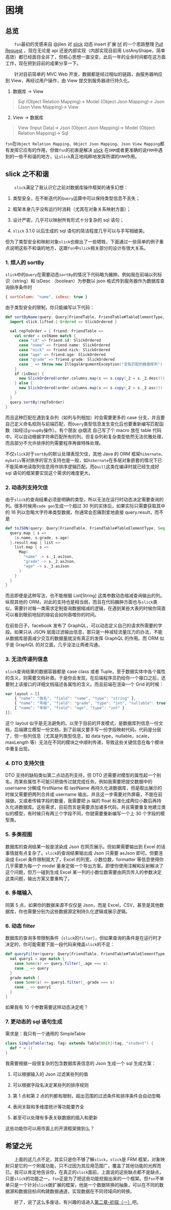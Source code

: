 # 困境

## 总览

&emsp;&emsp;`fsn`最初的灵感来自 @jilen 对 [slick](https://github.com/slick/slick) 动态 insert 扩展 [hf](https://github.com/scalax/hf) 的一个思路整理 [Pull Request](https://github.com/scalax/hf/pull/5) ，现在无论是 api 还是内部实现（内部实现目前用 ListAnyShape，简单高效）都已经面目全非了，但核心思想一直没变，此后一年的业余时间都在这方面工作，现在把到目前的成果分享一下。

&emsp;&emsp;针对目前简单的 MVC Web 开发，数据都是经过相似的链路，由服务器响应到 View，再经过用户操作，由 View 提交到服务器进行持久化。

1. 数据库 → View
>Sql  (Object Relation Mapping)→  Model  (Object Json Mapping)→  Json  (Json View Mapping)→  View

2. View -> 数据库
>View  (Input Data)→  Json  (Object Json Mapping)→  Model  (Object Relation Mapping)→  Sql

`fsn`在`Object Relation Mapping`、`Object Json Mapping`、`Json View Mapping`都有发挥它应有的作用，但做`fsn`的初衷是解决 [slick](https://github.com/slick/slick) 在`ORM`或者更准确的说`FRM`中遇到的一些不和谐的地方，让`slick`真正地纯粹地发挥所谓的`FRM`作用。

## slick 之不和谐

&emsp;&emsp;`slick`满足了我认识它之前对数据库操作框架的诸多幻想：

1. 类型安全，在不断迭代的`Query`运算中可以保持类型信息不丢失；

1. 框架本身几乎没有运行时消耗（尤其在对象关系映射方面）；

1. 设计严密，几乎可以映射所有形式十分复杂的 sql 语句；

1. `slick` 3.1.0 以后生成的 sql 语句的简洁程度几乎可以与手写相媲美。

但为了类型安全和映射对象`slick`也做出了一些牺牲，下面通过一些简单的例子重点说明这些不和谐的地方，这跟`fsn`中`slick`相关部分的设计有很大关系。

### 1. 烦人的 sortBy

`slick`中的`Query`在需要动态`sortBy`的情况下代码略为臃肿。例如我在前端以列标识（string）和 isDesc （boolean）为参数以 json 格式传到服务器作为数据库查询排序条件时

```javascript
{ sortColumn: "name", isDesc: true }
```

由于类型安全的限制，你只能编写以下代码：

```scala
def sortByName(query: Query[FriendTable, FriendTable#TableElementType, Seq], colName: String, isDesc: Boolean): Query[FriendTable, FriendTable#TableElementType, Seq] = {
  import slick.lifted.{ Ordered => SlickOrdered }

  val repToOrder = { friend: FriendTable =>
    val order = colName match {
      case "id" => friend.id: SlickOrdered
      case "name" => friend.name: SlickOrdered
      case "nick" => friend.nick: SlickOrdered
      case "age" => friend.age: SlickOrdered
      case "grade" => friend.grade: SlickOrdered
      case _ => throw new IllegalArgumentException("没有匹配的数据库列")
    }
    if (isDesc) {
      new SlickOrdered(order.columns.map(s => s.copy(_2 = s._2.desc)))
    } else {
      new SlickOrdered(order.columns.map(s => s.copy(_2 = s._2.asc)))
    }
  }
  query.sortBy(repToOrder)
}
```

而且这种匹配在遇到复杂列（如列与列相加）时会需要更多的 case 分支，并且要自己定义命名规则与前端匹配，而`Query`类型信息发生变化后也要重新编写匹配函数（如经过`groupBy`操作）。有个朋友 @烟流 自己写了个 macro 放在 table 代码中，可以自动根据字符串匹配所有的列，但复杂列和复杂类型依然无法优雅处理，而且部分不允许排序的列需要程序再做特殊处理。

不仅`slick`对于`sortBy`的默认处理表现欠佳，其他 Java 的 ORM 框架`hibernate`、`mybatis`等对排序的官方支持也是一般，如`hibernate`在多层对象嵌套的情况下已不能简单地读取列信息用作排序逻辑匹配。而`Quill`这类在编译时就已经生成好 sql 语句的框架要实现这个需求的难度更大。

### 2. 动态列支持欠佳

由于`slick`的查询结果必须是明确的类型，所以无法在运行时动态决定需要查询的列。很多时候用`code gen`生成一个超过 30 列的实体后，如果实际只需要获取其中的 16 列以忽略大字符串类型数据，你通常会忍痛割爱地直接 query.result，而不是
```scala
def toJSON(query: Query[FriendTable, FriendTable#TableElementType, Seq]): DBIO[Seq[Map[String, Json]]] = {
  query.map { s =>
    (s.name, s.grade, s.age)
  }.result.map { list =>
    list.map { s =>
      Map(
        "name" -> s._1.asJson,
        "grade" -> s._2.asJson,
        "age" -> s._3.asJson
      )
    }
  }
}
```

而且即便是这种写法，也不能根据 List[String] 这类参数动态缩减查询输出的列。纵观其他的 ORM，对此的支持也是相当弱，而且在代码臃肿方面也与`slick`类似，需要针对每一类需求定制查询数据缩减的逻辑，在遇到某些大表的时候你简直可以看到眼前地狱的熔岩会如何吞噬你的时间。

在前些日子，facebook 发布了 GraphQL，可以动态定义自己的请求所需要的字段。如果只从 JSON 层面过滤输出信息，那只是一种减轻流量压力的办法，不能从数据库层面减少交互的数据量就没有真正的发挥 GraphQL 的作用。而 ORM 似乎是 GraphQL 的对立面，几乎没法让两者沟通。

### 3. 无法传递列信息

`slick`查询结果的数据容器都是 case class 或者 Tuple，至于数据实体中各个属性的含义，则需要文档补救。于是你会发现，在后端程序员扔给你一个接口之后，还要附上该接口的详细文档描述各属性的含义。而且前端在渲染一个 Grid 的时候：

```javascript
var layout = [[
    { "name": "姓名", "field": "name", "type": "string" },
    { "name": "年级", "field": "grade", "type": "int", "nullable": true },
    { "name": "年龄", "field": "age", "type": "int" }
]];
```

这个 layout 似乎是无法避免的。以至于目前的开发模式，是数据库列信息一份文档，后端建立模型一份文档，到了前端又要手写一份字段映射代码。代码是分层了，但一些列信息（尤其是列类型信息，如 data type，nullable，scale，maxLength 等）无法在不同的模块之中顺利传递，导致这些关键信息在每个模块中重复出现。

### 4. DTO 支持欠佳

DTO 支持的缺陷类似第二点动态列支持，但 DTO 还需要对模型的属性起一个别名，而某些属性不可能只把值传过就完成任务。例如我需要把提交数据中的 username 分解成 firstName 和 lastName 再持久化进数据库，但是取出展示的时候又需要把两列合并成 username 输出，并且这一步需要对外屏蔽，不能在前端做。又或者传输字段的数量，我需要把 js 端的 float 标准化成两位小数后再持久化进数据库。这些需求，目前而言是需要添加诸多代码，并且需要重复地建立类似的模型，有时候只有两三个字段不同，你就需要重新编写一个上 30 个字段的模型类。

### 5. 多类视图

数据库的查询结果一般是渲染成 Json 在网页展示。但如果需要输出到 Excel 的话事情就有点复杂了。`slick`的查询结果输出成 Json 只需要 asJson 即可。但要渲染成 Excel 条件限制就大了，Excel 的列宽，小数位数，formatter 等信息使得你几乎需要为每一个 model 量身定做一个导出方案。即使你使用注解和反射解决了这个问题，但万一碰到生成 Excel 某一列的小数位数需要由网页传入的参数决定这类问题，输出方案又要重构了。

### 6. 多端输入

同第 5 点，如果你的数据来源不仅仅是 Json，而是 Excel，CSV，甚至是其他数据库，你也需要分别为这些数据源定制持久化逻辑或展示逻辑。

### 6. 动态 filter

数据库的查询多带限制条件（`slick`的`filter`），但如果查询的条件是在运行时才决定的，你可能需要下面一段代码来掩盖`slick`的不足：

```scala
def queryFilter(query: Query[FriendTable, FriendTable#TableElementType, Seq], age: Option[Int], grade: Option[Int]): Query[FriendTable, FriendTable#TableElementType, Seq] = {
  val query1 = age match {
    case Some(s) => query.filter(_.age === s)
    case _ => query
  }
  grade match {
    case Some(s) => query1.filter(_.grade === s)
    case _ => query1
  }
}
```

如果我有 10 个参数需要这样动态决定呢？

### 7. 更动态的 sql 语句生成

需求是：我只有一个通用的 SimpleTable

```scala
class SimpleTable(tag: Tag) extends Table[Unit](tag, "student") {
  def * = ()
}
```

我需要根据一段很复杂的包含数据库表信息的 Json 生成一个 sql 生成方案：

1. 可以根据输入的 Json 过滤某些列的值

1. 可以根据字段名决定某些列的排序规则

1. 第 1 点和第 2 点的列都有限制，超出范围的过滤条件和排序条件会自动忽略

1. 表间关联和多维度统计等功能要齐全

1. 甚至可以处理有多表关联数据的插入和更新

这些功能你可以用市面上的开源框架做到么？

## 希望之光

&emsp;&emsp;上面的这几点不足，其实只是你不够了解`slick`，`slick`是 FRM 框架，对象映射只是它的一个附属功能，只不过因为其应用范围广，覆盖了其他功能的光辉而已。我可以肯定地告诉你，在真正的`slick`面前，上面说的这些缺点都不是缺点，只是`slick`的功能之一，`fsn`正是为了把这些功能挖掘出来的一个框架。但`fsn`不单单只是一个针对`slick`做扩展的框架，他是一个数据转换的抽象，可以在不同的数据源和数据目标间构建数据通道，实现数据在不同领域间的转换。

&emsp;&emsp;好了，说了这么多废话，有兴趣的话进入[第二章-初探（一）](doc-02.md)吧。